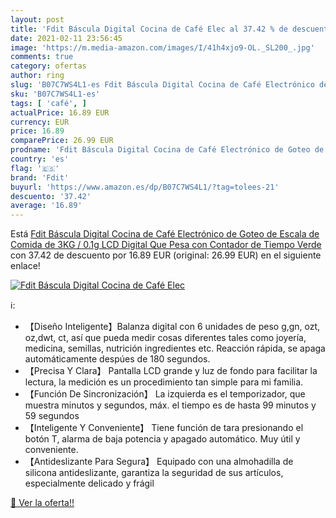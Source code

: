 ```yaml
---
layout: post
title: 'Fdit Báscula Digital Cocina de Café Elec al 37.42 % de descuento'
date: 2021-02-11 23:56:45
image: 'https://m.media-amazon.com/images/I/41h4xjo9-OL._SL200_.jpg'
comments: true
category: ofertas
author: ring
slug: 'B07C7WS4L1-es Fdit Báscula Digital Cocina de Café Electrónico de Goteo...'
sku: 'B07C7WS4L1-es'
tags: [ 'café', ]
actualPrice: 16.89 EUR
currency: EUR
price: 16.89
comparePrice: 26.99 EUR
prodname: 'Fdit Báscula Digital Cocina de Café Electrónico de Goteo de Escala de Comida de 3KG / 0.1g LCD Digital Que Pesa con Contador de Tiempo  Verde '
country: 'es'
flag: '🇪🇸'
brand: 'Fdit'
buyurl: 'https://www.amazon.es/dp/B07C7WS4L1/?tag=tolees-21'
descuento: '37.42'
average: '16.89'
---
```


Está [Fdit Báscula Digital Cocina de Café Electrónico de Goteo de Escala de Comida de 3KG / 0.1g LCD Digital Que Pesa con Contador de Tiempo  Verde ](https://www.amazon.es/dp/B07C7WS4L1/?tag=tolees-21) con 37.42 de descuento por 16.89 EUR (original: 26.99 EUR) en el siguiente enlace!

[![Fdit Báscula Digital Cocina de Café Elec](https://m.media-amazon.com/images/I/41h4xjo9-OL._SL200_.jpg)](https://www.amazon.es/dp/B07C7WS4L1/?tag=tolees-21)

ℹ️:

- 【Diseño Inteligente】Balanza digital con 6 unidades de peso g,gn, ozt, oz,dwt, ct, así que pueda medir cosas diferentes tales como joyería, medicina, semillas, nutrición ingredientes etc. Reacción rápida, se apaga automáticamente despúes de 180 segundos.
- 【Precisa Y Clara】 Pantalla LCD grande y luz de fondo para facilitar la lectura, la medición es un procedimiento tan simple para mi familia.
- 【Función De Sincronización】 La izquierda es el temporizador, que muestra minutos y segundos, máx. el tiempo es de hasta 99 minutos y 59 segundos
- 【Inteligente Y Conveniente】 Tiene función de tara presionando el botón T, alarma de baja potencia y apagado automático. Muy útil y conveniente.
- 【Antideslizante Para Segura】 Equipado con una almohadilla de silicona antideslizante, garantiza la seguridad de sus artículos, especialmente delicado y frágil

[🛒 Ver la oferta!!](https://www.amazon.es/dp/B07C7WS4L1/?tag=tolees-21)
